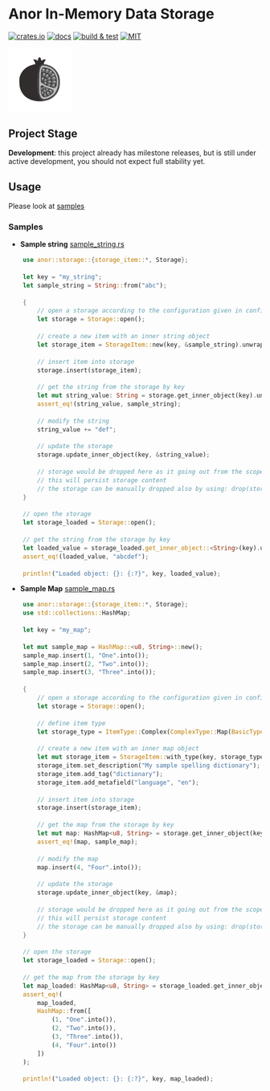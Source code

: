 # Anor In-Memory Data Storage

[![crates.io](https://img.shields.io/crates/v/anor)](https://crates.io/crates/anor)
[![docs](https://img.shields.io/docsrs/anor)](https://docs.rs/anor)
[![build & test](https://github.com/sheroz/anor/actions/workflows/ci.yml/badge.svg)](https://github.com/sheroz/anor/actions/workflows/ci.yml)
[![MIT](https://img.shields.io/github/license/sheroz/anor)](https://github.com/sheroz/anor/tree/main/LICENSE.txt)

<img src="docs/img/anor-wb.svg" width=25%>

## Project Stage

**Development**: this project already has milestone releases, but is still under active development, you should not expect full stability yet.

## Usage

Please look at [samples](src/bin)

### Samples

- **Sample string** [sample_string.rs](src/bin/sample_string.rs)

```rust
    use anor::storage::{storage_item::*, Storage};

    let key = "my_string";
    let sample_string = String::from("abc");

    {
        // open a storage according to the configuration given in config.yaml
        let storage = Storage::open();

        // create a new item with an inner string object
        let storage_item = StorageItem::new(key, &sample_string).unwrap();

        // insert item into storage
        storage.insert(storage_item);

        // get the string from the storage by key
        let mut string_value: String = storage.get_inner_object(key).unwrap();
        assert_eq!(string_value, sample_string);

        // modify the string
        string_value += "def";

        // update the storage
        storage.update_inner_object(key, &string_value);

        // storage would be dropped here as it going out from the scope
        // this will persist storage content
        // the storage can be manually dropped also by using: drop(storage)
    }

    // open the storage
    let storage_loaded = Storage::open();

    // get the string from the storage by key
    let loaded_value = storage_loaded.get_inner_object::<String>(key).unwrap();
    assert_eq!(loaded_value, "abcdef");

    println!("Loaded object: {}: {:?}", key, loaded_value);

```

- **Sample Map** [sample_map.rs](src/bin/sample_map.rs)

```rust
    use anor::storage::{storage_item::*, Storage};
    use std::collections::HashMap;
    
    let key = "my_map";

    let mut sample_map = HashMap::<u8, String>::new();
    sample_map.insert(1, "One".into());
    sample_map.insert(2, "Two".into());
    sample_map.insert(3, "Three".into());

    {
        // open a storage according to the configuration given in config.yaml
        let storage = Storage::open();

        // define item type
        let storage_type = ItemType::Complex(ComplexType::Map(BasicType::U8, BasicType::String));

        // create a new item with an inner map object
        let mut storage_item = StorageItem::with_type(key, storage_type, &sample_map).unwrap();
        storage_item.set_description("My sample spelling dictionary");
        storage_item.add_tag("dictionary");
        storage_item.add_metafield("language", "en");

        // insert item into storage
        storage.insert(storage_item);

        // get the map from the storage by key
        let mut map: HashMap<u8, String> = storage.get_inner_object(key).unwrap();
        assert_eq!(map, sample_map);

        // modify the map
        map.insert(4, "Four".into());

        // update the storage
        storage.update_inner_object(key, &map);

        // storage would be dropped here as it going out from the scope
        // this will persist storage content
        // the storage can be manually dropped also by using: drop(storage)
    }

    // open the storage
    let storage_loaded = Storage::open();

    // get the map from the storage by key
    let map_loaded: HashMap<u8, String> = storage_loaded.get_inner_object(key).unwrap();
    assert_eq!(
        map_loaded,
        HashMap::from([
            (1, "One".into()),
            (2, "Two".into()),
            (3, "Three".into()),
            (4, "Four".into())
        ])
    );

    println!("Loaded object: {}: {:?}", key, map_loaded);

```
